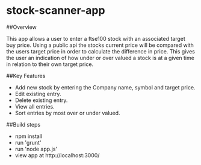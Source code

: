 stock-scanner-app
=================

##Overview

This app allows a user to enter a ftse100 stock with an associated target buy price. Using a public api the stocks current price will be compared with the users target price in order to calculate the difference in price. This gives the user an indication of how under or over valued a stock is at a given time in relation to their own target price.

##Key Features
- Add new stock by entering the Company name, symbol and target price.
- Edit existing entry.
- Delete existing entry.
- View all entries.
- Sort entries by most over or under valued.

##Build steps
- npm install
- run 'grunt'
- run 'node app.js'
- view app at http://localhost:3000/
